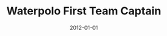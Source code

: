 ---
title: "Waterpolo First Team Captain"
excerpt: "Waterpolo is a challenging sport. A sport that I was not every particularly talented at. Never the less after trying Waterpolo, I loved it. In my first two years of playing it, our team won a combined total of 1 game. Waterpolo taught me that through hard work, you can achieve anything. In my final year, I was nominated as our team captain, and as a team, we were winning close to 50% of our games. The lessons it taught me, and the leadership skills it gave me are still ones I use today.<br/><img src='/images/extra/polo.jpeg?style=centerme'>"
collection: extra
date: 2012-01-01
turnofflink: true
---